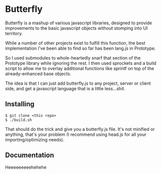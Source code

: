 Butterfly
=========

Butterfly is a mashup of various javascript libraries, designed to provide improvements to the basic javascript
objects without stomping into UI territory.

While a number of other projects exist to fulfill this function, the best implementation I've been able to find
so far has been lang.js in Prototype.

So I used submodules to whole-heartedly snarf that section of the Prototype library while ignoring the rest. I then
used sprockets and a build script to allow me to overlay additional functions like sprintf on top of the
already-enhanced base objects.

The idea is that I can just add butterfly.js to any project, server or client side, and get a javascript language
that is a little less...shit.

## Installing

    $ git clone <this repo>
    $ ./build.sh

That should do the trick and give you a butterfly.js file. It's not minified or anything, that's your problem (I recommend using head.js for all your importing/optimizing needs).

## Documentation

Heeeeeeeeehehehe
